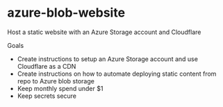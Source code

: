 # azure-blob-website
Host a static website with an Azure Storage account and Cloudflare

Goals

* Create instructions to setup an Azure Storage account and use Cloudflare as a CDN
* Create instructions on how to automate deploying static content from repo to Azure blob storage
* Keep monthly spend under $1
* Keep secrets secure
